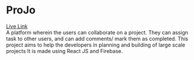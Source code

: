 # ProJo
 
 [Live Link](https://projo-71b74.web.app/)
 <br>
 A platform wherein the users can collaborate on a project. They can assign task to other users, and can add comments/ mark them as completed.
 This project aims to help the developers in planning and building of large scale projects
 It is made using React JS and Firebase.
